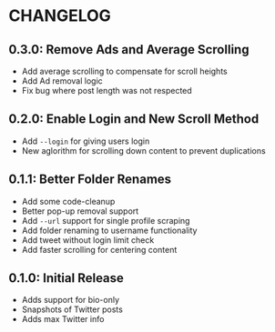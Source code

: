 # CHANGELOG

## 0.3.0: Remove Ads and Average Scrolling

* Add average scrolling to compensate for scroll heights
* Add Ad removal logic
* Fix bug where post length was not respected

## 0.2.0: Enable Login and New Scroll Method

* Add `--login` for giving users login
* New aglorithm for scrolling down content to prevent duplications

## 0.1.1: Better Folder Renames

* Add some code-cleanup
* Better pop-up removal support
* Add `--url` support for single profile scraping
* Add folder renaming to username functionality
* Add tweet without login limit check
* Add faster scrolling for centering content

## 0.1.0: Initial Release

* Adds support for bio-only
* Snapshots of Twitter posts
* Adds max Twitter info
